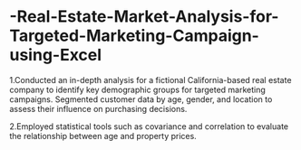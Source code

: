 # -Real-Estate-Market-Analysis-for-Targeted-Marketing-Campaign-using-Excel
1.Conducted an in-depth analysis for a fictional California-based real estate company to identify key demographic groups for targeted marketing campaigns. Segmented customer data by age, gender, and location to assess their influence on purchasing decisions.

2.Employed statistical tools such as covariance and correlation to evaluate the relationship between age and property prices.

